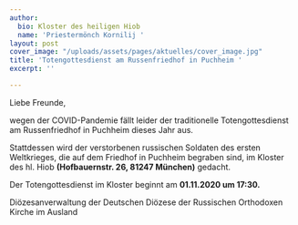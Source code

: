 ```yaml
---
author:
  bio: Kloster des heiligen Hiob
  name: 'Priestermönch Kornilij '
layout: post
cover_image: "/uploads/assets/pages/aktuelles/cover_image.jpg"
title: 'Totengottesdienst am Russenfriedhof in Puchheim '
excerpt: ''

---
```

Liebe Freunde,

wegen der COVID-Pandemie fällt leider der traditionelle Totengottesdienst am Russenfriedhof in Puchheim dieses Jahr aus.

Stattdessen wird der verstorbenen russischen Soldaten des ersten Weltkrieges, die auf dem Friedhof in Puchheim begraben sind, im Kloster des hl. Hiob **(Hofbauernstr. 26, 81247 München)** gedacht.

Der Totengottesdienst im Kloster beginnt am **01.11.2020 um 17:30.**

Diözesanverwaltung der Deutschen Diözese der Russischen Orthodoxen Kirche im Ausland